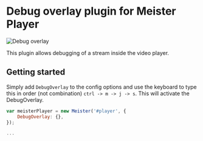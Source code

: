 Debug overlay plugin for Meister Player
====

![Debug overlay](http://meisterplayer.triple-it.nl/demo/res/debugoverlay.png)

This plugin allows debugging of a stream inside the video player.

Getting started
----

Simply add ```DebugOverlay``` to the config options and use the keyboard to type this in order (not combination) ```ctrl -> m -> j -> s```. This will activate the DebugOverlay.

``` JavaScript
var meisterPlayer = new Meister('#player', {
    DebugOverlay: {},
});

...
```
